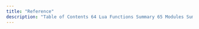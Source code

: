 ```yaml
---
title: "Reference"
description: "Table of Contents 64 Lua Functions Summary 65 Modules Summary 66 Configuration Options Summary 67 Console Commands Summary 68 Executable Command Summary 69 Hook Points and C Functions Reference msg gen data spool This hook is invoked after a message has been generated by the msg gen module config rsrc..."
---
```


